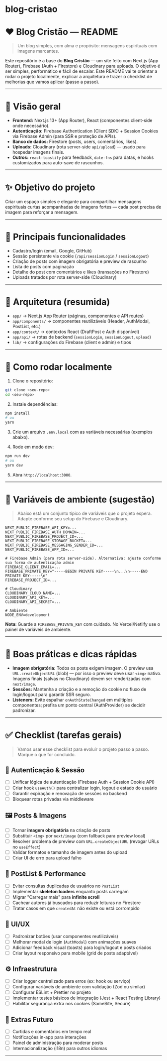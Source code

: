 # blog-cristao

# ❤️ Blog Cristão — README

> Um blog simples, com alma e propósito: mensagens espirituais com imagens marcantes.

Este repositório é a base do **Blog Cristão** — um site feito com Next.js (App Router), Firebase (Auth + Firestore) e Cloudinary para uploads. O objetivo é ser simples, performático e fácil de escalar. Este README vai te orientar a rodar o projeto localmente, explicar a arquitetura e trazer o checklist de melhorias que vamos aplicar (passo a passo).

---

# 📌 Visão geral

- **Frontend:** Next.js 13+ (App Router), React (componentes client-side onde necessário).
- **Autenticação:** Firebase Authentication (Client SDK) + Session Cookies via Firebase Admin (para SSR e proteção de APIs).
- **Banco de dados:** Firestore (posts, users, comentários, likes).
- **Uploads:** Cloudinary (rota server-side `api/upload`) — usado para hospedar imagens finais.
- **Outros:** `react-toastify` para feedback, `date-fns` para datas, e hooks customizados para auto-save de rascunhos.

---

# ✨ Objetivo do projeto

Criar um espaço simples e elegante para compartilhar mensagens espirituais curtas acompanhadas de imagens fortes — cada post precisa de imagem para reforçar a mensagem.

---

# 🎯 Principais funcionalidades

- Cadastro/login (email, Google, GitHub)
- Sessão persistente via cookie (`/api/sessionLogin` / `sessionLogout`)
- Criação de posts com imagem obrigatória e preview de rascunho
- Lista de posts com paginação
- Detalhe do post com comentários e likes (transações no Firestore)
- Uploads tratados por rota server-side (Cloudinary)

---

# 🧭 Arquitetura (resumida)

- `app/` → Next.js App Router (páginas, componentes e API routes)
- `app/components/` → componentes reutilizáveis (Header, AuthModal, PostList, etc.)
- `app/context/` → contextos React (DraftPost e Auth disponível)
- `app/api/` → rotas de backend (`sessionLogin`, `sessionLogout`, `upload`)
- `lib/` → configurações do Firebase (client e admin) e tipos

---

# 🚀 Como rodar localmente

1. Clone o repositório:

```bash
git clone <seu-repo>
cd <seu-repo>
```

2. Instale dependências:

```bash
npm install
# ou
yarn
```

3. Crie um arquivo `.env.local` com as variáveis necessárias (exemplos abaixo).

4. Rode em modo dev:

```bash
npm run dev
# ou
yarn dev
```

5. Abra `http://localhost:3000`.

---

# 🔐 Variáveis de ambiente (sugestão)

> Abaixo está um conjunto típico de variáveis que o projeto espera. Adapte conforme seu setup do Firebase e Cloudinary.

```env
NEXT_PUBLIC_FIREBASE_API_KEY=...
NEXT_PUBLIC_FIREBASE_AUTH_DOMAIN=...
NEXT_PUBLIC_FIREBASE_PROJECT_ID=...
NEXT_PUBLIC_FIREBASE_STORAGE_BUCKET=...
NEXT_PUBLIC_FIREBASE_MESSAGING_SENDER_ID=...
NEXT_PUBLIC_FIREBASE_APP_ID=...

# Firebase Admin (para rota server-side). Alternativa: ajuste conforme sua forma de autenticação admin
FIREBASE_CLIENT_EMAIL=...
FIREBASE_PRIVATE_KEY="-----BEGIN PRIVATE KEY-----\n...\n-----END PRIVATE KEY-----\n"
FIREBASE_PROJECT_ID=...

# Cloudinary
CLOUDINARY_CLOUD_NAME=...
CLOUDINARY_API_KEY=...
CLOUDINARY_API_SECRET=...

# Ambiente
NODE_ENV=development

```

**Nota**: Guarde a `FIREBASE_PRIVATE_KEY` com cuidado. No Vercel/Netlify use o painel de variáveis de ambiente.

---

# 🧩 Boas práticas e dicas rápidas

- **Imagem obrigatória:** Todos os posts exigem imagem. O preview usa `URL.createObjectURL` (blob) — por isso o preview deve usar `<img>` nativo. Imagens finais (salvas no Cloudinary) devem ser renderizadas com `next/image`.
- **Sessões:** Mantenha a criação e a remoção do cookie no fluxo de login/logout para garantir SSR seguro.
- **Listeners:** Evite espalhar `onAuthStateChanged` em múltiplos componentes; prefira um ponto central (AuthProvider) se decidir padronizar.

---

# ✅ Checklist (tarefas gerais)

> Vamos usar esse checklist para evoluir o projeto passo a passo. Marque o que for concluído.

## 📌 Autenticação & Sessão

- [ ] Unificar lógica de autenticação (Firebase Auth + Session Cookie API)
- [ ] Criar hook `useAuth()` para centralizar login, logout e estado do usuário
- [ ] Garantir expiração e renovação de sessões no backend
- [ ] Bloquear rotas privadas via middleware

## 🖼️ Posts & Imagens

- [ ] Tornar **imagem obrigatória** na criação de posts
- [ ] Substituir `<img>` por `next/image` (com fallback para preview local)
- [ ] Resolver problema de preview com `URL.createObjectURL` (revogar URLs no `useEffect`)
- [ ] Validar formatos e tamanho de imagem antes do upload
- [ ] Criar UI de erro para upload falho

## 📝 PostList & Performance

- [ ] Evitar consultas duplicadas de usuários no `PostList`
- [ ] Implementar **skeleton loaders** enquanto posts carregam
- [ ] Migrar "Carregar mais" para **infinite scroll**
- [ ] Cachear autores já buscados para reduzir leituras no Firestore
- [ ] Tratar casos em que `createdAt` não existe ou está corrompido

## 🎨 UI/UX

- [ ] Padronizar botões (usar componentes reutilizáveis)
- [ ] Melhorar modal de login (`AuthModal`) com animações suaves
- [ ] Adicionar feedback visual (toasts) para login/logout e posts criados
- [ ] Criar layout responsivo para mobile (grid de posts adaptável)

## ⚙️ Infraestrutura

- [ ] Criar logger centralizado para erros (ex: hook ou serviço)
- [ ] Configurar variáveis de ambiente com validação (Zod ou similar)
- [ ] Configurar ESLint + Prettier no projeto
- [ ] Implementar testes básicos de integração (Jest + React Testing Library)
- [ ] Habilitar segurança extra nos cookies (SameSite, Secure)

## 🌟 Extras Futuro

- [ ] Curtidas e comentários em tempo real
- [ ] Notificações in-app para interações
- [ ] Painel de administração para moderar posts
- [ ] Internacionalização (i18n) para outros idiomas

---
